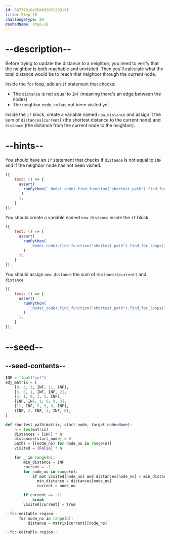 ```yaml
---
id: 68777816e95d4936f129819f
title: Step 18
challengeType: 20
dashedName: step-18
---
```


# --description--

Before trying to update the distance to a neighbor, you need to verify that the neighbor is both reachable and unvisited. Then you'll calculate what the total distance would be to reach that neighbor through the current node.

Inside the `for` loop, add an `if` statement that checks:

- The `distance` is not equal to `INF` (meaning there's an edge between the nodes)
- The neighbor `node_no` has not been visited yet

Inside the `if` block, create a variable named `new_distance` and assign it the sum of `distances[current]` (the shortest distance to the current node) and `distance` (the distance from the current node to the neighbor).

# --hints--

You should have an `if` statement that checks if `distance` is not equal to `INF` and if the neighbor node has not been visited.

```js
({
    test: () => {
      assert(
        runPython(`_Node(_code).find_function("shortest_path").find_for_loops()[0].find_bodies()[0].find_for_loops()[1].find_bodies()[0].find_ifs()[0].find_conditions()[0].is_equivalent("distance != INF and not visited[node_no]") 
      `)
      );
    }
});
```

You should create a variable named `new_distance` inside the `if` block.

```js
({
    test: () => {
      assert(
        runPython(
          `_Node(_code).find_function("shortest_path").find_for_loops()[0].find_bodies()[0].find_for_loops()[1].find_bodies()[0].find_ifs()[0].find_bodies()[0].has_variable("new_distance")`
        )
      );
    }
});
```

You should assign `new_distance` the sum of `distances[current]` and `distance`.

```js
({
    test: () => {
      assert(
        runPython(
          `_Node(_code).find_function("shortest_path").find_for_loops()[0].find_bodies()[0].find_for_loops()[1].find_bodies()[0].find_ifs()[0].find_bodies()[0].find_variable("new_distance").is_equivalent("new_distance = distances[current] + distance")`
        )
      );
    }
});
```

# --seed--

## --seed-contents--

```py
INF = float("inf")
adj_matrix = [
    [0, 5, 3, INF, 11, INF],
    [5, 0, 1, INF, INF, 2],
    [3, 1, 0, 1, 5, INF],
    [INF, INF, 1, 0, 9, 3],
    [11, INF, 5, 9, 0, INF],
    [INF, 2, INF, 3, INF, 0],
]

def shortest_path(matrix, start_node, target_node=None):
    n = len(matrix)
    distances = [INF] * n
    distances[start_node] = 0
    paths = [[node_no] for node_no in range(n)]
    visited = [False] * n

    for _ in range(n):
        min_distance = INF
        current = -1
        for node_no in range(n):
            if not visited[node_no] and distances[node_no] < min_distance:
              min_distance = distances[node_no]
              current = node_no

        if current == -1:
            break
        visited[current] = True

--fcc-editable-region--
      for node_no in range(n):
          distance = matrix[current][node_no]

--fcc-editable-region--
```
